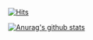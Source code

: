 [![Hits](https://hits.seeyoufarm.com/api/count/incr/badge.svg?url=https%3A%2F%2Fgithub.com%2Fgirawhale&count_bg=%2303BF73&title_bg=%23555555&icon=&icon_color=%23E7E7E7&title=Hi+%F0%9F%96%90&edge_flat=true)](https://hits.seeyoufarm.com)

[![Anurag's github stats](https://github-readme-stats.vercel.app/api?username=girawhale&theme=vue&show_icons=true)](https://github.com/anuraghazra/github-readme-stats)

